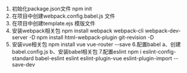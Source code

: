 1. 初始化package.json文件
npm init 
2. 在项目中创建webpack.config.babel.js 文件
3. 在项目中创建template.ejs 模版文件
4. 安装webpack相关包
npm install webpack webpack-cli webpack-dev-server -D
npm install html-webpack-plugin git-revision -D
5. 安装vue相关包
npm install vue vue-router --save
6.配置babel
a、创建babel.config.js
b、安装babel相关包
7.配置eslint
npm i eslint-config-standard babel-eslint eslint eslint-plugin-vue eslint-plugin-import --save-dev
